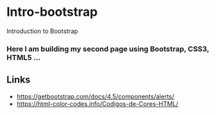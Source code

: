 # Intro-bootstrap
Introduction to Bootstrap

### Here I am building my second page using Bootstrap, CSS3, HTML5 ...

## Links
- https://getbootstrap.com/docs/4.5/components/alerts/ 
- https://html-color-codes.info/Codigos-de-Cores-HTML/


